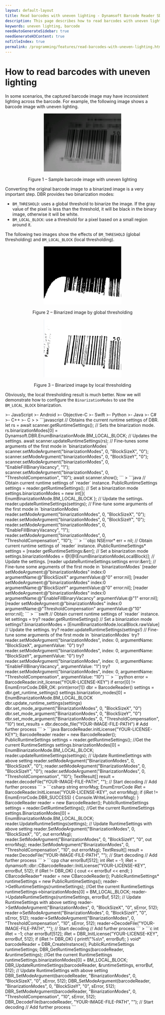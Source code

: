 ```yaml
---
layout: default-layout
title: Read barcodes with uneven lighting - Dynamsoft Barcode Reader SDK
description: This page describes how to read barcodes with uneven lighting in Dynamsoft Barcode Reader SDK.
keywords: uneven lighting, barcode
needAutoGenerateSidebar: true
needGenerateH3Content: true
noTitleIndex: true
permalink: /programming/features/read-barcodes-with-uneven-lighting.html
---
```


# How to read barcodes with uneven lighting

In some scenarios, the captured barcode image may have inconsistent lighting across the barcode. For example, the following image shows a barcode image with uneven lighting.

<div align="center">
   <p><img src="assets/read-barcodes-with-uneven-lighting/uneven-illumination.png" alt="Sample barcode image with uneven lighting" width="50%" /></p>
   <p>Figure 1 – Sample barcode image with uneven lighting</p>
</div>

Converting the original barcode image to a binarized image is a very important step. DBR provides two binarization modes:
- `BM_THRESHOLD`: uses a global threshold to binarize the image. If the gray value of the pixel is less than the threshold, it will be black in the binary image, otherwise it will be white.
- `BM_LOCAL_BLOCK`: use a threshold for a pixel based on a small region around it.

The following two images show the effects of `BM_THRESHOLD` (global thresholding) and `BM_LOCAL_BLOCK` (local thresholding).

<div align="center">
   <p><img src="assets/read-barcodes-with-uneven-lighting/dm-threshold.png" alt="Binarized image by global thresholding" width="50%" /></p>
   <p>Figure 2 – Binarized image by global thresholding</p>
</div>

<div align="center">
   <p><img src="assets/read-barcodes-with-uneven-lighting/dm-local-block.png" alt="Binarized image by local thresholding" width="50%" /></p>
   <p>Figure 3 – Binarized image by local thresholding</p>
</div>

Obviously, the local thresholding result is much better. Now we will demonstrate how to configure the `BinarizationModes` to use the `BM_LOCAL_BLOCK` binarization.

<div class="sample-code-prefix template2"></div>
   >- JavaScript
   >- Android
   >- Objective-C
   >- Swift
   >- Python
   >- Java
   >- C#
   >- C++
   >- C  
   >
>
```javascript
// Obtains the current runtime settings of DBR.
let rs = await scanner.getRuntimeSettings();
// Sets the binarization mode.
rs.binarizationModes[0] = Dynamsoft.DBR.EnumBinarizationMode.BM_LOCAL_BLOCK;
// Updates the settings.
await scanner.updateRuntimeSettings(rs);
// Fine-tunes some arguments of the first mode in `binarizationModes`
scanner.setModeArgument("binarizationModes", 0, "BlockSizeX", "0");
scanner.setModeArgument("binarizationModes", 0, "BlockSizeY", "0");
scanner.setModeArgument("binarizationModes", 0, "EnableFillBinaryVacancy", "1");
scanner.setModeArgument("binarizationModes", 0, "ThresholdCompensation", "10");
await scanner.show();
```
>
```java
// Obtain current runtime settings of `reader` instance.
PublicRuntimeSettings settings = reader.getRuntimeSettings();
// Set a binarization mode
settings.binarizationModes = new int[]{ EnumBinarizationMode.BM_LOCAL_BLOCK };
// Update the settings.
reader.updateRuntimeSettings(settings);
// Fine-tune some arguments of the first mode in `binarizationModes`
reader.setModeArgument("binarizationModes", 0, "BlockSizeX", "0");
reader.setModeArgument("binarizationModes", 0, "BlockSizeY", "0");
reader.setModeArgument("binarizationModes", 0, "EnableFillBinaryVacancy", "1");
reader.setModeArgument("binarizationModes", 0, "ThresholdCompensation", "10");
```
>
```objc
NSError* err = nil;
// Obtain current runtime settings of `reader` instance.
iPublicRuntimeSettings* settings = [reader getRuntimeSettings:&err];
// Set a binarization mode
settings.binarizationModes = @[@(EnumBinarizationModeLocalBlock)];
// Update the settings.
[reader updateRuntimeSettings:settings error:&err];
// Fine-tune some arguments of the first mode in `binarizationModes`
[reader setModeArgument:@"binarizationModes" index:0 argumentName:@"BlockSizeX" argumentValue:@"0" error:nil];
[reader setModeArgument:@"binarizationModes" index:0 argumentName:@"BlockSizeY" argumentValue:@"0" error:nil];
[reader setModeArgument:@"binarizationModes" index:0 argumentName:@"EnableFillBinaryVacancy" argumentValue:@"1" error:nil];
[reader setModeArgument:@"binarizationModes" index:0 argumentName:@"ThresholdCompensation" argumentValue:@"10" error:nil];
```
>
```swift
// Obtain current runtime settings of `reader` instance.
let settings = try? reader.getRuntimeSettings()
// Set a binarization mode
settings?.binarizationModes = [EnumBinarizationMode.localBlock.rawValue]
// Update the settings.
try? reader.updateRuntimeSettings(settings!)
// Fine-tune some arguments of the first mode in `binarizationModes`
try? reader.setModeArgument("binarizationModes", index: 0, argumentName: "BlockSizeX", argumentValue: "0")
try? reader.setModeArgument("binarizationModes", index: 0, argumentName: "BlockSizeY", argumentValue: "0")
try? reader.setModeArgument("binarizationModes", index: 0, argumentName: "EnableFillBinaryVacancy", argumentValue: "1")
try? reader.setModeArgument("binarizationModes", index: 0, argumentName: "ThresholdCompensation", argumentValue: "10")
```
>
```python
error = BarcodeReader.init_license("YOUR-LICENSE-KEY")
if error[0] != EnumErrorCode.DBR_OK:
    print(error[1])
dbr = BarcodeReader()
settings = dbr.get_runtime_settings()
settings.binarization_modes[0] = EnumBinarizationMode.BM_LOCAL_BLOCK
dbr.update_runtime_settings(settings)
dbr.set_mode_argument("BinarizationModes", 0, "BlockSizeX", "0")
dbr.set_mode_argument("BinarizationModes", 0, "BlockSizeY", "0")
dbr.set_mode_argument("BinarizationModes", 0, "ThresholdCompensation", "10")
text_results = dbr.decode_file("YOUR-IMAGE-FILE-PATH")
# Add further process
```
>
```java
BarcodeReader.initLicense("YOUR-LICENSE-KEY");
BarcodeReader reader = new BarcodeReader();
PublicRuntimeSettings settings = reader.getRuntimeSettings(); //Get the current RuntimeSettings
settings.binarizationModes[0] = EnumBinarizationMode.BM_LOCAL_BLOCK;
reader.updateRuntimeSettings(settings); // Update RuntimeSettings with above setting
reader.setModeArgument("BinarizationModes", 0, "BlockSizeX", "0");
reader.setModeArgument("BinarizationModes", 0, "BlockSizeY", "0");
reader.setModeArgument("BinarizationModes", 0, "ThresholdCompensation", "10");
TextResult[] result = reader.decodeFile("YOUR-IMAGE-FILE-PATH", ""); // Start decoding
// Add further process
```
>
```csharp
string errorMsg;
EnumErrorCode iRet = BarcodeReader.InitLicense("YOUR-LICENSE-KEY", out errorMsg);
if (iRet != EnumErrorCode.DBR_SUCCESS)
{
    Console.WriteLine(errorMsg);
}
BarcodeReader reader = new BarcodeReader();
PublicRuntimeSettings settings = reader.GetRuntimeSettings(); //Get the current RuntimeSettings
settings.BinarizationModes[0] = EnumBinarizationMode.BM_LOCAL_BLOCK;
reader.UpdateRuntimeSettings(settings); // Update RuntimeSettings with above setting
reader.SetModeArgument("BinarizationModes", 0, "BlockSizeX", "0", out errorMsg);
reader.SetModeArgument("BinarizationModes", 0, "BlockSizeY", "0", out errorMsg);
reader.SetModeArgument("BinarizationModes", 0, "ThresholdCompensation", "10", out errorMsg);
TextResult[] result = reader.DecodeFile("YOUR-IMAGE-FILE-PATH", ""); // Start decoding
// Add further process
```
>
```cpp
char errorBuf[512];
int iRet = -1;
iRet = dynamsoft::dbr::CBarcodeReader::InitLicense("YOUR-LICENSE-KEY", errorBuf, 512);
if (iRet != DBR_OK)
{
    cout << errorBuf << endl;
}
CBarcodeReader* reader = new CBarcodeReader();
PublicRuntimeSettings* runtimeSettings = new PublicRuntimeSettings();
reader->GetRuntimeSettings(runtimeSettings); //Get the current RuntimeSettings
runtimeSettings->binarizationModes[0] = BM_LOCAL_BLOCK;
reader->UpdateRuntimeSettings(runtimeSettings, errorBuf, 512); // Update RuntimeSettings with above setting
reader->SetModeArgument("BinarizationModes", 0, "BlockSizeX", "0", sError, 512);
reader->SetModeArgument("BinarizationModes", 0, "BlockSizeY", "0", sError, 512);
reader->SetModeArgument("BinarizationModes", 0, "ThresholdCompensation", "10", sError, 512);
reader->DecodeFile("YOUR-IMAGE-FILE-PATH", ""); // Start decoding
// Add further process
```
>
```c
int iRet = -1;
char errorBuf[512];
iRet = DBR_InitLicense("YOUR-LICENSE-KEY", errorBuf, 512);
if (iRet != DBR_OK)
{
    printf("%s\n", errorBuf);
}
void* barcodeReader = DBR_CreateInstance();
PublicRuntimeSettings runtimeSettings;
DBR_GetRuntimeSettings(barcodeReader, &runtimeSettings); //Get the current RuntimeSettings
runtimeSettings.binarizationModes[0] = BM_LOCAL_BLOCK;
DBR_UpdateRuntimeSettings(barcodeReader, &runtimeSettings, errorBuf, 512); // Update RuntimeSettings with above setting
DBR_SetModeArgument(barcodeReader, "BinarizationModes", 0, "BlockSizeX", "0", sError, 512);
DBR_SetModeArgument(barcodeReader, "BinarizationModes", 0, "BlockSizeY", "0", sError, 512);
DBR_SetModeArgument(barcodeReader, "BinarizationModes", 0, "ThresholdCompensation", "10", sError, 512);
DBR_DecodeFile(barcodeReader, "YOUR-IMAGE-FILE-PATH", ""); // Start decoding
// Add further process
```
